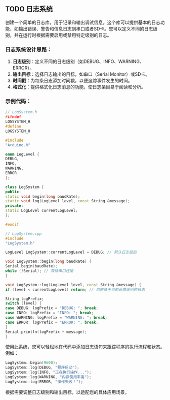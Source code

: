 ## TODO 日志系统

创建一个简单的日志库，用于记录和输出调试信息。这个库可以提供基本的日志功能，如输出错误、警告和信息日志到串口或者SD卡。您可以定义不同的日志级别，并在运行时根据需要启用或禁用特定级别的日志。

### 日志系统设计思路：

1. **日志级别**：定义不同的日志级别（如DEBUG、INFO、WARNING、ERROR）。
2. **输出目标**：选择日志输出的目标，如串口（Serial Monitor）或SD卡。
3. **时间戳**：为每条日志添加时间戳，以便追踪事件发生的时间。
4. **格式化**：提供格式化日志消息的功能，使日志条目易于阅读和分析。

### 示例代码：

```cpp
// LogSystem.h
#ifndef
LOGSYSTEM_H
#define
LOGSYSTEM_H

#include
"Arduino.h"

enum LogLevel {
DEBUG,
INFO,
WARNING,
ERROR
};

class LogSystem {
public:
static void begin(long baudRate);
static void log(LogLevel level, const String &message);
private:
static LogLevel currentLogLevel;
};

#endif
```

```cpp
// LogSystem.cpp
#include
"LogSystem.h"

LogLevel LogSystem::currentLogLevel = DEBUG; // 默认日志级别

void LogSystem::begin(long baudRate) {
Serial.begin(baudRate);
while (!Serial); // 等待串口连接
}

void LogSystem::log(LogLevel level, const String &message) {
if (level < currentLogLevel) return; // 忽略低于当前设置级别的日志

String logPrefix;
switch (level) {
case DEBUG: logPrefix = "DEBUG: "; break;
case INFO: logPrefix = "INFO: "; break;
case WARNING: logPrefix = "WARNING: "; break;
case ERROR: logPrefix = "ERROR: "; break;
}
Serial.println(logPrefix + message);
}
```

使用此系统，您可以轻松地在代码中添加日志语句来跟踪程序的执行流程和状态。例如：

```cpp
LogSystem::begin(9600);
LogSystem::log(DEBUG, "程序启动");
LogSystem::log(INFO, "正在执行操作...");
LogSystem::log(WARNING, "内存使用率高");
LogSystem::log(ERROR, "操作失败！");
```

根据需要调整日志级别和输出目标，以适配您的具体应用场景。